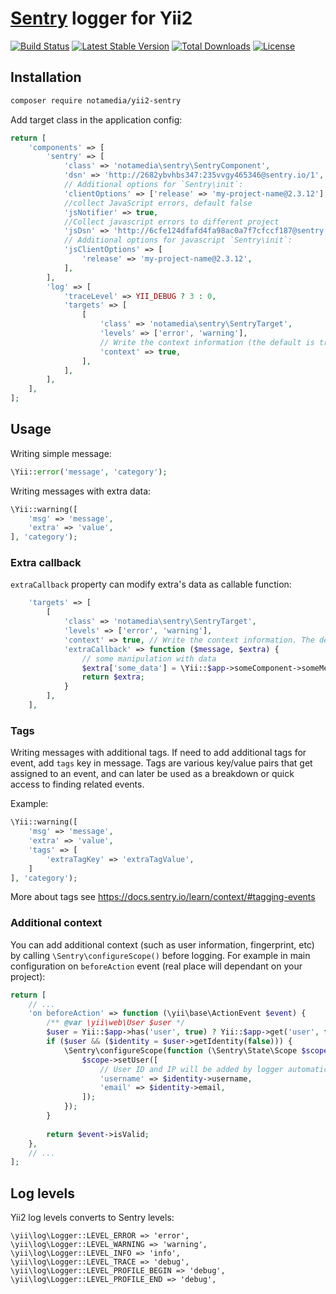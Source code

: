# [Sentry](https://sentry.io) logger for Yii2

[![Build Status](https://travis-ci.org/notamedia/yii2-sentry.svg)](https://travis-ci.org/notamedia/yii2-sentry)
[![Latest Stable Version](https://poser.pugx.org/notamedia/yii2-sentry/v/stable)](https://packagist.org/packages/notamedia/yii2-sentry) 
[![Total Downloads](https://poser.pugx.org/notamedia/yii2-sentry/downloads)](https://packagist.org/packages/notamedia/yii2-sentry) 
[![License](https://poser.pugx.org/notamedia/yii2-sentry/license)](https://packagist.org/packages/notamedia/yii2-sentry)

## Installation

```bash
composer require notamedia/yii2-sentry
```

Add target class in the application config:

```php
return [
    'components' => [
        'sentry' => [
            'class' => 'notamedia\sentry\SentryComponent',
            'dsn' => 'http://2682ybvhbs347:235vvgy465346@sentry.io/1',
            // Additional options for `Sentry\init`:
            'clientOptions' => ['release' => 'my-project-name@2.3.12'],
            //collect JavaScript errors, default false
            'jsNotifier' => true,
            //Collect javascript errors to different project
            'jsDsn' => 'http://6cfe124dfafd4fa98ac0a7f7cfccf187@sentry.io/2',
		    // Additional options for javascript `Sentry\init`:
			'jsClientOptions' => [
		        'release' => 'my-project-name@2.3.12',
		    ],
        ],
	    'log' => [
		    'traceLevel' => YII_DEBUG ? 3 : 0,
		    'targets' => [
			    [
				    'class' => 'notamedia\sentry\SentryTarget',
				    'levels' => ['error', 'warning'],
				    // Write the context information (the default is true):
				    'context' => true,
			    ],
		    ],
	    ],
    ],
];
```

## Usage

Writing simple message:

```php
\Yii::error('message', 'category');
```

Writing messages with extra data:

```php
\Yii::warning([
    'msg' => 'message',
    'extra' => 'value',
], 'category');
```

### Extra callback

`extraCallback` property can modify extra's data as callable function:
 
```php
    'targets' => [
        [
            'class' => 'notamedia\sentry\SentryTarget',
            'levels' => ['error', 'warning'],
            'context' => true, // Write the context information. The default is true.
            'extraCallback' => function ($message, $extra) {
                // some manipulation with data
                $extra['some_data'] = \Yii::$app->someComponent->someMethod();
                return $extra;
            }
        ],
    ],
```

### Tags

Writing messages with additional tags. If need to add additional tags for event, add `tags` key in message. Tags are various key/value pairs that get assigned to an event, and can later be used as a breakdown or quick access to finding related events.

Example:

```php
\Yii::warning([
    'msg' => 'message',
    'extra' => 'value',
    'tags' => [
        'extraTagKey' => 'extraTagValue',
    ]
], 'category');
```

More about tags see https://docs.sentry.io/learn/context/#tagging-events

### Additional context

You can add additional context (such as user information, fingerprint, etc) by calling `\Sentry\configureScope()` before logging.
For example in main configuration on `beforeAction` event (real place will dependant on your project):
```php
return [
    // ...
    'on beforeAction' => function (\yii\base\ActionEvent $event) {
        /** @var \yii\web\User $user */
        $user = Yii::$app->has('user', true) ? Yii::$app->get('user', false) : null;
        if ($user && ($identity = $user->getIdentity(false))) {
            \Sentry\configureScope(function (\Sentry\State\Scope $scope) use ($identity) {
                $scope->setUser([
                    // User ID and IP will be added by logger automatically
                    'username' => $identity->username,
                    'email' => $identity->email,
                ]);
            });
        }
    
        return $event->isValid;
    },
    // ...
];
```

## Log levels

Yii2 log levels converts to Sentry levels:

```
\yii\log\Logger::LEVEL_ERROR => 'error',
\yii\log\Logger::LEVEL_WARNING => 'warning',
\yii\log\Logger::LEVEL_INFO => 'info',
\yii\log\Logger::LEVEL_TRACE => 'debug',
\yii\log\Logger::LEVEL_PROFILE_BEGIN => 'debug',
\yii\log\Logger::LEVEL_PROFILE_END => 'debug',
```
